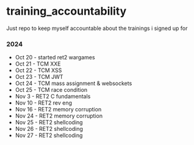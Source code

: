 # training_accountability
Just repo to keep myself accountable about the trainings i signed up for

### 2024
 - Oct 20 - started ret2 wargames
 - Oct 21 - TCM XXE
 - Oct 22 - TCM XSS
 - Oct 23 - TCM JWT
 - Oct 24 - TCM mass assignment & websockets
 - Oct 25 - TCM race condition
 - Nov 3 - RET2 C fundamentals
 - Nov 10 - RET2 rev eng
 - Nov 16 - RET2 memory corruption
 - Nov 24 - RET2 memory corruption
 - Nov 25 - RET2 shellcoding
 - Nov 26 - RET2 shellcoding
 - Nov 27 - RET2 shellcoding
